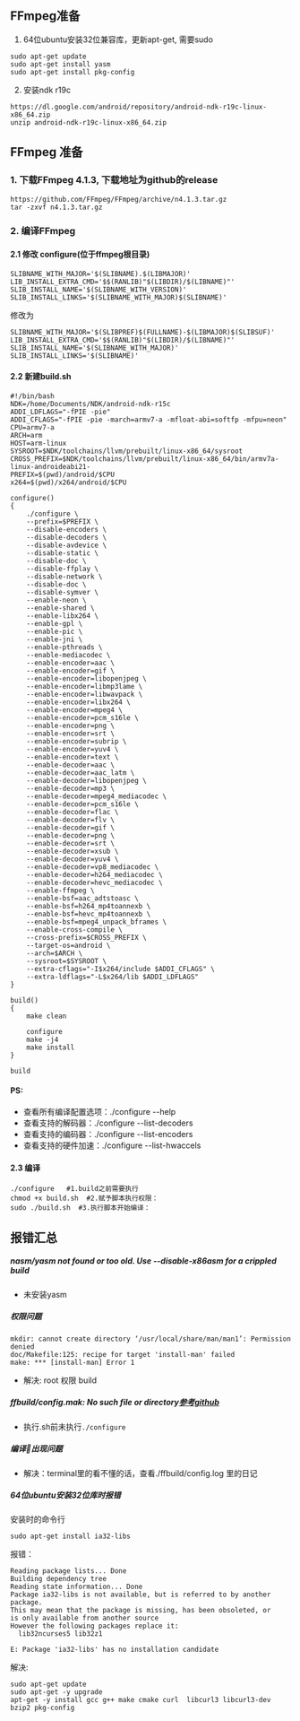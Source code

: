 ## FFmpeg准备
1. 64位ubuntu安装32位兼容库，更新apt-get, 需要sudo
```
sudo apt-get update
sudo apt-get install yasm
sudo apt-get install pkg-config
```
2. 安装ndk r19c
```
https://dl.google.com/android/repository/android-ndk-r19c-linux-x86_64.zip
unzip android-ndk-r19c-linux-x86_64.zip
```

## FFmpeg 准备
### 1. 下载FFmpeg 4.1.3, 下载地址为github的release
```
https://github.com/FFmpeg/FFmpeg/archive/n4.1.3.tar.gz
tar -zxvf n4.1.3.tar.gz
```

### 2. 编译FFmpeg
#### 2.1 修改 configure(位于ffmpeg根目录)

```
SLIBNAME_WITH_MAJOR='$(SLIBNAME).$(LIBMAJOR)'  
LIB_INSTALL_EXTRA_CMD='$$(RANLIB)"$(LIBDIR)/$(LIBNAME)"'  
SLIB_INSTALL_NAME='$(SLIBNAME_WITH_VERSION)'  
SLIB_INSTALL_LINKS='$(SLIBNAME_WITH_MAJOR)$(SLIBNAME)'  
```

修改为

```
SLIBNAME_WITH_MAJOR='$(SLIBPREF)$(FULLNAME)-$(LIBMAJOR)$(SLIBSUF)'  
LIB_INSTALL_EXTRA_CMD='$$(RANLIB)"$(LIBDIR)/$(LIBNAME)"'  
SLIB_INSTALL_NAME='$(SLIBNAME_WITH_MAJOR)'  
SLIB_INSTALL_LINKS='$(SLIBNAME)'  
```

#### 2.2 新建build.sh

```
#!/bin/bash
NDK=/home/Documents/NDK/android-ndk-r15c
ADDI_LDFLAGS="-fPIE -pie"
ADDI_CFLAGS="-fPIE -pie -march=armv7-a -mfloat-abi=softfp -mfpu=neon"
CPU=armv7-a
ARCH=arm
HOST=arm-linux
SYSROOT=$NDK/toolchains/llvm/prebuilt/linux-x86_64/sysroot
CROSS_PREFIX=$NDK/toolchains/llvm/prebuilt/linux-x86_64/bin/armv7a-linux-androideabi21-
PREFIX=$(pwd)/android/$CPU
x264=$(pwd)/x264/android/$CPU

configure()
{
    ./configure \
    --prefix=$PREFIX \
    --disable-encoders \
    --disable-decoders \
    --disable-avdevice \
    --disable-static \
    --disable-doc \
    --disable-ffplay \
    --disable-network \
    --disable-doc \
    --disable-symver \
    --enable-neon \
    --enable-shared \
    --enable-libx264 \
    --enable-gpl \
    --enable-pic \
    --enable-jni \
    --enable-pthreads \
    --enable-mediacodec \
    --enable-encoder=aac \
    --enable-encoder=gif \
    --enable-encoder=libopenjpeg \
    --enable-encoder=libmp3lame \
    --enable-encoder=libwavpack \
    --enable-encoder=libx264 \
    --enable-encoder=mpeg4 \
    --enable-encoder=pcm_s16le \
    --enable-encoder=png \
    --enable-encoder=srt \
    --enable-encoder=subrip \
    --enable-encoder=yuv4 \
    --enable-encoder=text \
    --enable-decoder=aac \
    --enable-decoder=aac_latm \
    --enable-decoder=libopenjpeg \
    --enable-decoder=mp3 \
    --enable-decoder=mpeg4_mediacodec \
    --enable-decoder=pcm_s16le \
    --enable-decoder=flac \
    --enable-decoder=flv \
    --enable-decoder=gif \
    --enable-decoder=png \
    --enable-decoder=srt \
    --enable-decoder=xsub \
    --enable-decoder=yuv4 \
    --enable-decoder=vp8_mediacodec \
    --enable-decoder=h264_mediacodec \
    --enable-decoder=hevc_mediacodec \
    --enable-ffmpeg \
    --enable-bsf=aac_adtstoasc \
    --enable-bsf=h264_mp4toannexb \
    --enable-bsf=hevc_mp4toannexb \
    --enable-bsf=mpeg4_unpack_bframes \
    --enable-cross-compile \
    --cross-prefix=$CROSS_PREFIX \
    --target-os=android \
    --arch=$ARCH \
    --sysroot=$SYSROOT \
    --extra-cflags="-I$x264/include $ADDI_CFLAGS" \
    --extra-ldflags="-L$x264/lib $ADDI_LDFLAGS"
}

build()
{
    make clean

    configure
    make -j4
    make install
}

build
```
#### PS:
* 查看所有编译配置选项：./configure --help
* 查看支持的解码器：./configure --list-decoders
* 查看支持的编码器：./configure --list-encoders
* 查看支持的硬件加速：./configure --list-hwaccels
#### 2.3 编译

```
./configure   #1.build之前需要执行
chmod +x build.sh  #2.赋予脚本执行权限：
sudo ./build.sh  #3.执行脚本开始编译：
```


## 报错汇总
##### nasm/yasm not found or too old. Use --disable-x86asm for a crippled build
* 未安装yasm

##### 权限问题
```
mkdir: cannot create directory ‘/usr/local/share/man/man1’: Permission denied
doc/Makefile:125: recipe for target 'install-man' failed
make: *** [install-man] Error 1

```
* 解决: root 权限 build

##### ffbuild/config.mak: No such file or directory[参考github](https://github.com/dxjia/ffmpeg-compile-shared-library-for-android/issues/9)
* 执行.sh前未执行```./configure```


##### 编译出现问题
* 解决：terminal里的看不懂的话，查看./ffbuild/config.log 里的日记


##### 64位ubuntu安装32位库时报错
安装时的命令行
```
sudo apt-get install ia32-libs
```
报错：
```
Reading package lists... Done
Building dependency tree       
Reading state information... Done
Package ia32-libs is not available, but is referred to by another package.
This may mean that the package is missing, has been obsoleted, or
is only available from another source
However the following packages replace it:
  lib32ncurses5 lib32z1

E: Package 'ia32-libs' has no installation candidate
```
解决:
```
sudo apt-get update
sudo apt-get -y upgrade
apt-get -y install gcc g++ make cmake curl  libcurl3 libcurl3-dev bzip2 pkg-config
```
